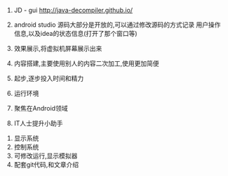 1. JD - gui
http://java-decompiler.github.io/

2. android studio 源码大部分是开放的,可以通过修改源码的方式记录
用户操作信息,以及idea的状态信息(打开了那个窗口等)

3. 效果展示,将虚拟机屏幕展示出来

4. 内容搭建,主要使用别人的内容二次加工,使用更加简便

5. 起步,逐步投入时间和精力

6. 运行环境

7. 聚焦在Android领域

8. IT人士提升小助手

1) 显示系统
2) 控制系统
3) 可修改运行,显示模拟器
4) 配套git代码,和文章介绍

